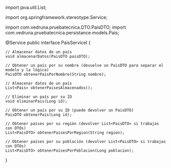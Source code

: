 import java.util.List;

import org.springframework.stereotype.Service;

import com.vedruna.pruebatecnica.DTO.PaisDTO;
import com.vedruna.pruebatecnica.persistance.models.Pais;

@Service
public interface PaisServiceI {

    // Almacenar datos de un país
    void almacenarDatos(PaisDTO paisDTO);

    // Obtener un país por su nombre (devuelve un PaisDTO para separar el modelo y la lógica)
    PaisDTO obtenerPaisPorNombre(String nombre);

    // Almacenar datos de un país
    List<Pais> obtenerPaisesAlmacenados();

    // Eliminar un país por su ID
    void eliminarPais(Long id);

    // Obtener un país por su ID (puede devolver un PaisDTO)
    PaisDTO obtenerPais(Long id);

    // Obtener países por su región (devolver List<PaisDTO> si trabajas con DTOs)
    List<PaisDTO> obtenerPaisesPorRegion(String region);

    // Obtener países por su población (devolver List<PaisDTO> si trabajas con DTOs)
    List<PaisDTO> obtenerPaisesPorPoblacion(Long poblacion);
}